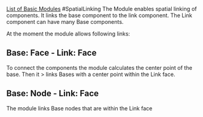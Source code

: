 [List of Basic Modules](List_of_Basic_Modules.md)
#SpatialLinking
The Module enables spatial linking of components. It links the base component to the link component. The Link component can have many Base components. 

At the moment the module allows following links:
## Base: Face - Link: Face
 To connect the components the module calculates the center point of the base. Then it > links Bases with a center point within the Link face.
## Base: Node - Link: Face
 The module links Base nodes that are within the Link face